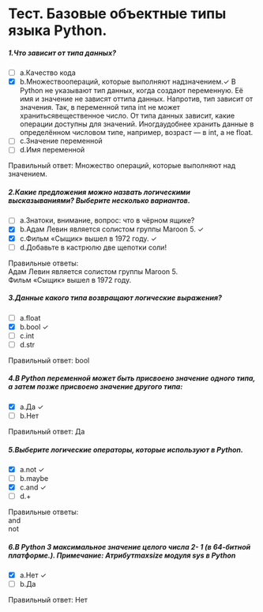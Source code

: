 # Тест. Базовые объектные типы языка Python.

##### 1.Что зависит от типа данных?
- [ ] a.Качество кода
- [X] b.Множествоопераций, которые выполняют надзначением.&check; В Python не указывают тип данных, когда создают переменную. Её имя и значение не зависят оттипа данных. Напротив, тип зависит от значения. Так, в переменной типа int не может хранитьсявещественное число. От типа данных зависит, какие операции доступны для значений. Иногдаудобнее хранить данные в определённом числовом типе, например, возраст — в int, а не float.
- [ ] c.Значение переменной
- [ ] d.Имя переменной

Правильный ответ: Множество операций, которые выполняют над значением.

##### 2.Какие предложения можно назвать логическими высказываниями? Выберите несколько вариантов.
- [ ] a.Знатоки, внимание, вопрос: что в чёрном ящике?
- [X] b.Адам Левин является солистом группы Maroon 5. &check;
- [X] c.Фильм «Сыщик» вышел в 1972 году. &check;
- [ ] d.Добавьте в кастрюлю две щепотки соли!

Правильные ответы:<br>Адам Левин является солистом группы Maroon 5.<br>
Фильм «Сыщик» вышел в 1972 году.

##### 3.Данные какого типа возвращают логические выражения?
- [ ] a.float
- [X] b.bool &check;
- [ ] c.int
- [ ] d.str

Правильный ответ: bool

##### 4.В Python переменной может быть присвоено значение одного типа, а затем позже присвоено значение другого типа:
- [X] a.Да &check;
- [ ] b.Нет

Правильный ответ: Да

##### 5.Выберите логические операторы, которые используют в Python.
- [X] a.not &check;
- [ ] b.maybe
- [X] c.and &check;
- [ ] d.+

Правильные ответы: <br>and<br>
not

##### 6.В Python 3 максимальное значение целого числа 2- 1 (в 64-битной платформе.). Примечание: Атрибутmaxsize модуля sys в Python
- [X] a.Нет &check;
- [ ] b.Да

Правильный ответ: Нет
